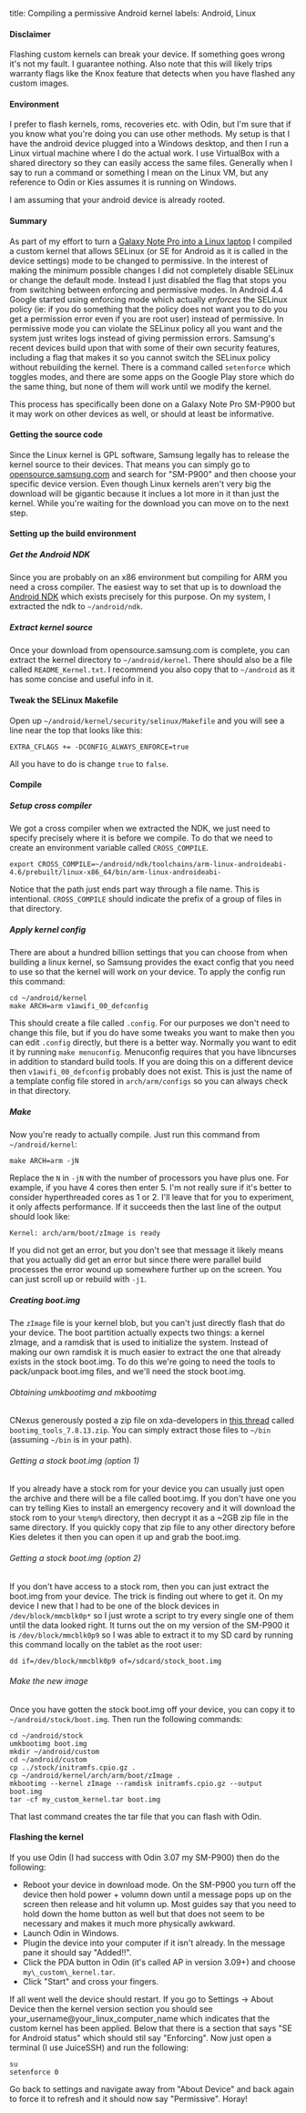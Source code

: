 title: Compiling a permissive Android kernel
labels: Android, Linux

#### Disclaimer

Flashing custom kernels can break your device. If something goes wrong it's not my fault. I guarantee nothing. Also note
that this will likely trips warranty flags like the Knox feature that detects when you have flashed any custom images.

#### Environment

I prefer to flash kernels, roms, recoveries etc. with Odin, but I'm sure that if you know what you're doing you can
use other methods. My setup is that I have the android device plugged into a Windows desktop, and then I run a
Linux virtual machine where I do the actual work. I use VirtualBox with a shared directory so they can easily access the
same files. Generally when I say to run a command or something I mean on the Linux VM, but any reference to Odin or
Kies assumes it is running on Windows.

I am assuming that your android device is already rooted.

#### Summary

As part of my effort to turn a [Galaxy Note Pro into a Linux laptop](/turning-a-galaxy-note-pro-into-a-linux-laptop)
I compiled a custom kernel that allows SELinux (or SE for Android as it is called in the device settings) mode to be
changed to permissive. In the interest of making the minimum possible changes I did not completely disable SELinux or
change the default mode. Instead I just disabled the flag that stops you from switching between enforcing and
permissive modes. In Android 4.4 Google started using enforcing mode which actually *enforces* the SELinux policy
(ie: if you do something that the policy does not want you to do you get a permission error even if you are root
user) instead of permissive. In permissive mode you can violate the SELinux policy all you want and the system just
writes logs instead of giving permission errors. Samsung's recent devices build upon that with some of their own security
features, including a flag that makes it so you cannot switch the SELinux policy without rebuilding the kernel. There
is a command called `setenforce` which toggles modes, and there are some apps on the Google Play store which do the
same thing, but none of them will work until we modify the kernel.

This process has specifically been done on a Galaxy Note Pro SM-P900 but it may work on other devices as well, or should
at least be informative.

#### Getting the source code

Since the Linux kernel is GPL software, Samsung legally has to release the kernel source to their devices. That means
you can simply go to [opensource.samsung.com](http://opensource.samsung.com) and search for "SM-P900" and then choose
your specific device version. Even though Linux kernels aren't very big the download will be gigantic because it inclues
a lot more in it than just the kernel. While you're waiting for the download you can move on to the next step.

#### Setting up the build environment

##### Get the Android NDK

Since you are probably on an x86 environment but compiling for ARM you need a cross compiler. The easiest way to set that
up is to download the [Android NDK](https://developer.android.com/tools/sdk/ndk/index.html) which exists precisely for
this purpose. On my system, I extracted the ndk to `~/android/ndk`.

##### Extract kernel source

Once your download from opensource.samsung.com is complete, you can extract the kernel directory to `~/android/kernel`.
There should also be a file called `README_Kernel.txt`. I recommend you also copy that to `~/android` as it has some
concise and useful info in it.

#### Tweak the SELinux Makefile

Open up `~/android/kernel/security/selinux/Makefile` and you will see a line near the top that looks like this:

    EXTRA_CFLAGS += -DCONFIG_ALWAYS_ENFORCE=true

All you have to do is change `true` to `false`.

#### Compile

##### Setup cross compiler

We got a cross compiler when we extracted the NDK, we just need to specify precisely where it is before we compile. To
do that we need to create an environment variable called `CROSS_COMPILE`.

    export CROSS_COMPILE=~/android/ndk/toolchains/arm-linux-androideabi-4.6/prebuilt/linux-x86_64/bin/arm-linux-androideabi-

Notice that the path just ends part way through a file name. This is intentional. `CROSS_COMPILE` should indicate the
prefix of a group of files in that directory.

##### Apply kernel config

There are about a hundred billion settings that you can choose from when building a linux kernel, so Samsung provides
the exact config that you need to use so that the kernel will work on your device. To apply the config run this command:

    cd ~/android/kernel
    make ARCH=arm v1awifi_00_defconfig

This should create a file called `.config`. For our purposes we don't need to change this file, but if you do have some
tweaks you want to make then you can edit `.config` directly, but there is a better way. Normally you want to edit it
by running `make menuconfig`. Menuconfig requires that you have libncurses in addition to standard build tools. If you
are doing this on a different device then `v1awifi_00_defconfig` probably does not exist. This is just the name of a
template config file stored in `arch/arm/configs` so you can always check in that directory.

##### Make

Now you're ready to actually compile. Just run this command from `~/android/kernel`:

    make ARCH=arm -jN

Replace the `N` in `-jN` with the number of processors you have plus one. For example, if you have 4 cores then enter 5.
I'm not really sure if it's better to consider hyperthreaded cores as 1 or 2. I'll leave that for you to experiment,
it only affects performance. If it succeeds then the last line of the output should look like:

    Kernel: arch/arm/boot/zImage is ready

If you did not get an error, but you don't see that message it likely means that you actually did get an error but since
there were parallel build processes the error wound up somewhere further up on the screen. You can just scroll up or
rebuild with `-j1`.

##### Creating boot.img

The `zImage` file is your kernel blob, but you can't just directly flash that do your device. The boot partition actually
expects two things: a kernel zImage, and a ramdisk that is used to initialize the system. Instead of making our own
ramdisk it is much easier to extract the one that already exists in the stock boot.img. To do this we're going to need
the tools to pack/unpack boot.img files, and we'll need the stock boot.img.

###### Obtaining umkbootimg and mkbootimg

CNexus generously posted a zip file on xda-developers in
[this thread](http://forum.xda-developers.com/showthread.php?t=2319018) called `bootimg_tools_7.8.13.zip`. You can
simply extract those files to `~/bin` (assuming `~/bin` is in your path).

###### Getting a stock boot.img (option 1)

If you already have a stock rom for your device you can usually just open the archive and there will be a file called
boot.img. If you don't have one you can try telling Kies to install an emergency recovery and it will download the stock
rom to your `%temp%` directory, then decrypt it as a ~2GB zip file in the same directory. If you quickly copy that zip
file to any other directory before Kies deletes it then you can open it up and grab the boot.img.

###### Getting a stock boot.img (option 2)

If you don't have access to a stock rom, then you can just extract the boot.img from your device. The trick is finding
out where to get it. On my device I new that I had to be one of the block devices in `/dev/block/mmcblk0p*` so I just
wrote a script to try every single one of them until the data looked right. It turns out the on my version of the
SM-P900 it is `/dev/block/mmcblk0p9` so I was able to extract it to my SD card by running this command locally on the
tablet as the root user:

    dd if=/dev/block/mmcblk0p9 of=/sdcard/stock_boot.img

###### Make the new image

Once you have gotten the stock boot.img off your device, you can copy it to `~/android/stock/boot.img`. Then run the
following commands:

    cd ~/android/stock
    umkbootimg boot.img
    mkdir ~/android/custom
    cd ~/android/custom
    cp ../stock/initramfs.cpio.gz .
    cp ~/android/kernel/arch/arm/boot/zImage .
    mkbootimg --kernel zImage --ramdisk initramfs.cpio.gz --output boot.img
    tar -cf my_custom_kernel.tar boot.img

That last command creates the tar file that you can flash with Odin.

#### Flashing the kernel

If you use Odin (I had success with Odin 3.07 my SM-P900) then do the following:

* Reboot your device in download mode. On the SM-P900 you turn off the device then hold power + volumn down until a
message pops up on the screen then release and hit volumn up. Most guides say that you need to hold down the home
button as well but that does not seem to be necessary and makes it much more physically awkward.
* Launch Odin in Windows. 
* Plugin the device into your computer if it isn't already. In the message pane it should say "Added!!".
* Click the PDA button in Odin (it's called AP in version 3.09+) and choose `my\_custom\_kernel.tar`.
* Click "Start" and cross your fingers.

If all went well the device should restart. If you go to Settings -> About Device then the kernel version section you
should see your\_username@your\_linux\_computer\_name which indicates that the custom kernel has been applied. Below
that there is a section that says "SE for Android status" which should stil say "Enforcing". Now just open a terminal
(I use JuiceSSH) and run the following:

    su
    setenforce 0

Go back to settings and navigate away from "About Device" and back again to force it to refresh and it should now
say "Permissive". Horay!
